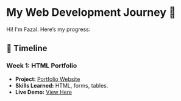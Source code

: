 # My Web Development Journey 🌱  

Hi! I'm Fazal. Here’s my progress:  

## 📅 Timeline  
### Week 1: HTML Portfolio  
- **Project:** [Portfolio Website](/week1-html-portfolio)  
- **Skills Learned:** HTML, forms, tables.  
- **Live Demo:** [View Here](https://fazalsphere.github.io/web-dev-learning-journey/week1-html-portfolio)  
